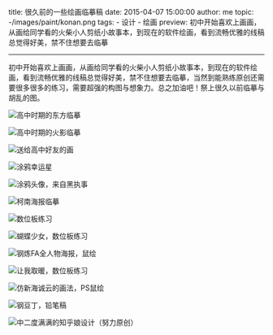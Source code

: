 title: 很久前的一些绘画临摹稿
date: 2015-04-07 15:00:00
author: me
topic: -/images/paint/konan.png
tags:
    - 设计
    - 绘画
preview: 初中开始喜欢上画画，从画给同学看的火柴小人剪纸小故事本，到现在的软件绘画，看到流畅优雅的线稿总觉得好美，禁不住想要去临摹

---

初中开始喜欢上画画，从画给同学看的火柴小人剪纸小故事本，到现在的软件绘画，看到流畅优雅的线稿总觉得好美，禁不住想要去临摹，当然到能熟练原创还需要很多很多的练习，需要超强的构图与想象力。总之加油吧！祭上很久以前临摹与胡乱的图。

![高中时期的东方临摹](-/images/paint/tohou.jpg)

![高中时期的火影临摹](-/images/paint/naruto.jpg)

![送给高中好友的画](-/images/paint/gift.jpg)

![涂鸦幸运星](-/images/paint/luckstar.jpg)

![涂鸦头像，来自黑执事](-/images/paint/head.jpg)

![柯南海报临摹](-/images/paint/konan.png)

![数位板练习](-/images/paint/study.jpg)

![蝴蝶少女，数位板练习](-/images/paint/butterfly.jpg)

![钢炼FA全人物海报，鼠绘](-/images/paint/fa_full.jpg)

![让我取暖，数位板练习](-/images/paint/warm.jpg)

![仿新海诚云的画法，PS鼠绘](-/images/paint/sky.jpg)

![钢豆丁，铅笔稿](-/images/paint/fa.jpg)

![中二度满满的知乎娘设计（努力原创）](-/images/paint/zhihu.jpg)
